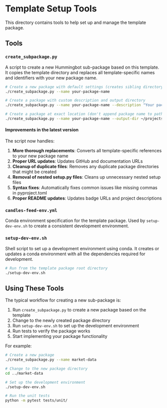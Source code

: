 # Template Setup Tools

This directory contains tools to help set up and manage the template package.

## Tools

### `create_subpackage.py`

A script to create a new Hummingbot sub-package based on this template. It copies the template directory and replaces all template-specific names and identifiers with your new package name.

```bash
# Create a new package with default settings (creates sibling directory)
./create_subpackage.py --name your-package-name

# Create a package with custom description and output directory
./create_subpackage.py --name your-package-name --description "Your package description" --output-dir ~/projects/

# Create a package at exact location (don't append package name to path)
./create_subpackage.py --name your-package-name --output-dir ~/projects/exact-location --exact-path
```

#### Improvements in the latest version

The script now handles:

1. **More thorough replacements**: Converts all template-specific references to your new package name
2. **Proper URL updates**: Updates GitHub and documentation URLs
3. **Cleanup of duplicate files**: Removes any duplicate package directories that might be created
4. **Removal of nested setup.py files**: Cleans up unnecessary nested setup files
5. **Syntax fixes**: Automatically fixes common issues like missing commas in pyproject.toml
6. **Proper README updates**: Updates badge URLs and project descriptions

### `candles-feed-env.yml`

Conda environment specification for the template package. Used by `setup-dev-env.sh` to create a consistent development environment.

### `setup-dev-env.sh`

Shell script to set up a development environment using conda. It creates or updates a conda environment with all the dependencies required for development.

```bash
# Run from the template package root directory
./setup-dev-env.sh
```

## Using These Tools

The typical workflow for creating a new sub-package is:

1. Run `create_subpackage.py` to create a new package based on the template
2. Change to the newly created package directory
3. Run `setup-dev-env.sh` to set up the development environment
4. Run tests to verify the package works
5. Start implementing your package functionality

For example:

```bash
# Create a new package
./create_subpackage.py --name market-data

# Change to the new package directory
cd ../market-data

# Set up the development environment
./setup-dev-env.sh

# Run the unit tests
python -m pytest tests/unit/
```